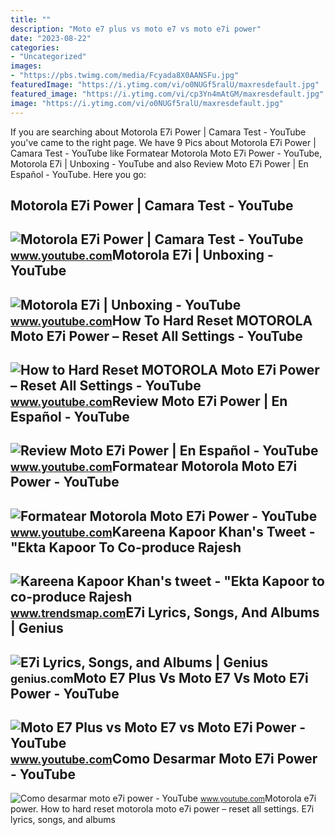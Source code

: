 ```yaml
---
title: ""
description: "Moto e7 plus vs moto e7 vs moto e7i power"
date: "2023-08-22"
categories:
- "Uncategorized"
images:
- "https://pbs.twimg.com/media/Fcyada8X0AANSFu.jpg"
featuredImage: "https://i.ytimg.com/vi/o0NUGf5ralU/maxresdefault.jpg"
featured_image: "https://i.ytimg.com/vi/cp3Yn4mAtGM/maxresdefault.jpg"
image: "https://i.ytimg.com/vi/o0NUGf5ralU/maxresdefault.jpg"
---
```


If you are searching about Motorola E7i Power | Camara Test - YouTube you've came to the right page. We have 9 Pics about Motorola E7i Power | Camara Test - YouTube like Formatear Motorola Moto E7i Power - YouTube, Motorola E7i | Unboxing - YouTube and also Review Moto E7i Power | En Español - YouTube. Here you go:

Motorola E7i Power | Camara Test - YouTube
------------------------------------------

 ![Motorola E7i Power | Camara Test - YouTube](https://i.ytimg.com/vi/wbjE14eTcQE/maxresdefault.jpg) <small>www.youtube.com</small>Motorola E7i | Unboxing - YouTube
---------------------------------

 ![Motorola E7i | Unboxing - YouTube](https://i.ytimg.com/vi/cp3Yn4mAtGM/maxresdefault.jpg) <small>www.youtube.com</small>How To Hard Reset MOTOROLA Moto E7i Power – Reset All Settings - YouTube
------------------------------------------------------------------------

 ![How to Hard Reset MOTOROLA Moto E7i Power – Reset All Settings - YouTube](https://i.ytimg.com/vi/nUjWzIoWQ_c/maxresdefault.jpg) <small>www.youtube.com</small>Review Moto E7i Power | En Español - YouTube
--------------------------------------------

 ![Review Moto E7i Power | En Español - YouTube](https://i.ytimg.com/vi/hDiIUYzjXzw/maxresdefault.jpg) <small>www.youtube.com</small>Formatear Motorola Moto E7i Power - YouTube
-------------------------------------------

 ![Formatear Motorola Moto E7i Power - YouTube](https://i.ytimg.com/vi/Mj00nTFKedI/maxresdefault.jpg) <small>www.youtube.com</small>Kareena Kapoor Khan's Tweet - "Ekta Kapoor To Co-produce Rajesh
---------------------------------------------------------------

 ![Kareena Kapoor Khan's tweet - "Ekta Kapoor to co-produce Rajesh](https://pbs.twimg.com/media/Fcyada8X0AANSFu.jpg) <small>www.trendsmap.com</small>E7i Lyrics, Songs, And Albums | Genius
--------------------------------------

 ![E7i Lyrics, Songs, and Albums | Genius](https://images.genius.com/c67feef02ca63c1e1d2e2fb01aad39ae.630x630x1.jpg) <small>genius.com</small>Moto E7 Plus Vs Moto E7 Vs Moto E7i Power - YouTube
---------------------------------------------------

 ![Moto E7 Plus vs Moto E7 vs Moto E7i Power - YouTube](https://i.ytimg.com/vi/ZUHHab--awM/maxresdefault.jpg) <small>www.youtube.com</small>Como Desarmar Moto E7i Power - YouTube
--------------------------------------

 ![Como desarmar moto e7i power - YouTube](https://i.ytimg.com/vi/o0NUGf5ralU/maxresdefault.jpg) <small>www.youtube.com</small>Motorola e7i power. How to hard reset motorola moto e7i power – reset all settings. E7i lyrics, songs, and albums
